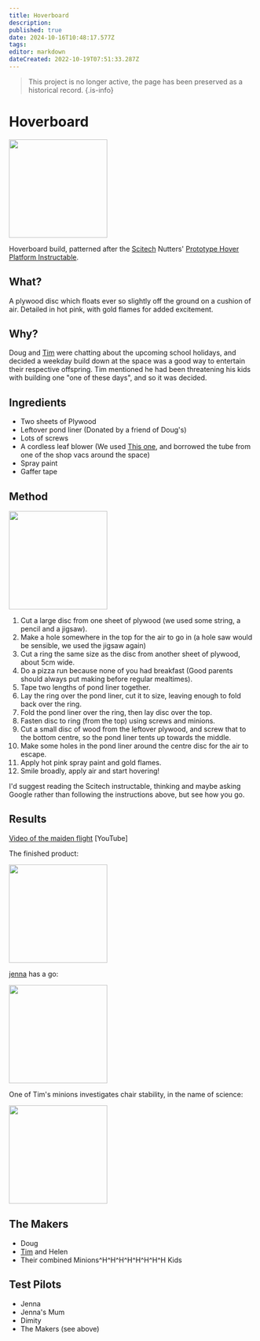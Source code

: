 ```yaml
---
title: Hoverboard
description: 
published: true
date: 2024-10-16T10:48:17.577Z
tags: 
editor: markdown
dateCreated: 2022-10-19T07:51:33.287Z
---
```


> This project is no longer active, the page has been preserved as a historical record.
{.is-info}

# Hoverboard

<img src="/projects/hoverboardblowhere.jpg" width="200" />

Hoverboard build, patterned after the [Scitech](http://www.scitech.org.au/) Nutters' [Prototype Hover Platform Instructable](http://www.instructables.com/id/Prototype-Hover-Platform/).

## What?

A plywood disc which floats ever so slightly off the ground on a cushion of air. Detailed in hot pink, with gold flames for added excitement.

## Why?

Doug and [Tim](/user/timbo) were chatting about the upcoming school holidays, and decided a weekday build down at the space was a good way to entertain their respective offspring. Tim mentioned he had been threatening his kids with building one "one of these days", and so it was decided.

## Ingredients

-   Two sheets of Plywood
-   Leftover pond liner (Donated by a friend of Doug's)
-   Lots of screws
-   A cordless leaf blower (We used [This one](http://www.ryobi.com.au/Products/PowerGarden/ONEplus/BlowerVacs/CBL1802), and borrowed the tube from one of the shop vacs around the space)
-   Spray paint
-   Gaffer tape

## Method

<img src="/projects/hoverboardbuild1.jpg" class="align-right" width="200" />

1.  Cut a large disc from one sheet of plywood (we used some string, a pencil and a jigsaw).
2.  Make a hole somewhere in the top for the air to go in (a hole saw would be sensible, we used the jigsaw again)
3.  Cut a ring the same size as the disc from another sheet of plywood, about 5cm wide.
4.  Do a pizza run because none of you had breakfast (Good parents should always put making before regular mealtimes).
5.  Tape two lengths of pond liner together.
6.  Lay the ring over the pond liner, cut it to size, leaving enough to fold back over the ring.
7.  Fold the pond liner over the ring, then lay disc over the top.
8.  Fasten disc to ring (from the top) using screws and minions.
9.  Cut a small disc of wood from the leftover plywood, and screw that to the bottom centre, so the pond liner tents up towards the middle.
10. Make some holes in the pond liner around the centre disc for the air to escape.
11. Apply hot pink spray paint and gold flames.
12. Smile broadly, apply air and start hovering!

I'd suggest reading the Scitech instructable, thinking and maybe asking Google rather than following the instructions above, but see how you go.

## Results

[Video of the maiden flight](https://www.youtube.com/watch?v=DQMiHnfuS20) \[YouTube\]

The finished product:

<img src="/projects/hoverboardfinished.jpg" width="200" />

[jenna](/user/jenna) has a go:

<img src="/projects/hoverboardjennaride.jpg" width="200" />

One of Tim's minions investigates chair stability, in the name of science:

<img src="/projects/hoverboardjeremyride.jpg" width="200" />

## The Makers

-   Doug
-   [Tim](/user/timbo) and Helen
-   Their combined Minions\^H\^H\^H\^H\^H\^H\^H\^H Kids

## Test Pilots

-   Jenna
-   Jenna's Mum
-   Dimity
-   The Makers (see above)
